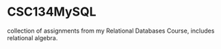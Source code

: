 # CSC134MySQL 
collection of assignments from my Relational Databases Course, includes relational algebra.
